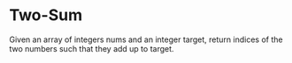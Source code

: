 # Two-Sum
Given an array of integers nums and an integer target, return indices of the two numbers such that they add up to target.
